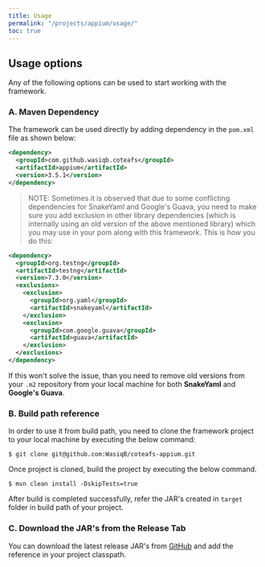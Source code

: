 ```yaml
---
title: Usage
permalink: "/projects/appium/usage/"
toc: true
---
```


## Usage options

Any of the following options can be used to start working with the framework.

### A. Maven Dependency

The framework can be used directly by adding dependency in the `pom.xml` file as shown below:

```xml
<dependency>
  <groupId>com.github.wasiqb.coteafs</groupId>
  <artifactId>appium</artifactId>
  <version>3.5.1</version>
</dependency>
```

> NOTE:
Sometimes it is observed that due to some conflicting dependencies for SnakeYaml and Google's Guava, you need to make sure you add exclusion in other library dependencies (which is internally using an old version of the above mentioned library) which you may use in your pom along with this framework. This is how you do this:

```xml
<dependency>
  <groupId>org.testng</groupId>
  <artifactId>testng</artifactId>
  <version>7.3.0</version>
  <exclusions>
    <exclusion>
      <groupId>org.yaml</groupId>
      <artifactId>snakeyaml</artifactId>
    </exclusion>
    <exclusion>
      <groupId>com.google.guava</groupId>
      <artifactId>guava</artifactId>
    </exclusion>
  </exclusions>
</dependency>
```

If this won't solve the issue, than you need to remove old versions from your `.m2` repository from your local machine for both **SnakeYaml** and **Google's Guava**.

### B. Build path reference

In order to use it from build path, you need to clone the framework project to your local machine by executing the below command:

```terminal
$ git clone git@github.com:WasiqB/coteafs-appium.git
```

Once project is cloned, build the project by executing the below command.

```terminal
$ mvn clean install -DskipTests=true
```

After build is completed successfully, refer the JAR's created in `target` folder in build path of your project.

### C. Download the JAR's from the Release Tab

You can download the latest release JAR's from [GitHub][release] and add the reference in your project classpath.

[release]: https://github.com/WasiqB/coteafs-appium/releases/latest
